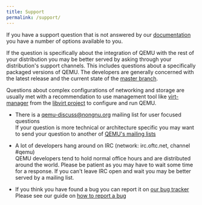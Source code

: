 ```yaml
---
title: Support
permalink: /support/
---
```


If you have a support question that is not answered by our
[documentation](/documentation) you have a number of options available
to you.

If the question is specifically about the integration of QEMU with the
rest of your distribution you may be better served by asking through
your distribution's support channels. This includes questions about a
specifically packaged versions of QEMU. The developers are generally
concerned with the latest release and the current state of the [master
branch](https://git.qemu.org/?p=qemu.git).

Questions about complex configurations of networking and storage are
usually met with a recommendation to use management tool like
[virt-manager](https://virt-manager.org/) from the [libvirt
project](https://libvirt.org/) to configure and run QEMU.

* There is a
[qemu-discuss@nongnu.org](https://lists.nongnu.org/mailman/listinfo/qemu-discuss)
mailing list for user focused questions<br>
If your question is more technical or architecture specific you may
want to send your question to another of [QEMU's mailing
lists](https://wiki.qemu.org/MailingLists)

* A lot of developers hang around on IRC (network: irc.oftc.net,
channel #qemu)<br> QEMU developers tend to hold normal office hours
and are distributed around the world. Please be patient as you may
have to wait some time for a response. If you can't leave IRC open and
wait you may be better served by a mailing list.

* If you think you have found a bug you can report it on [our bug
  tracker](https://bugs.launchpad.net/qemu/)<br>
Please see our guide on [how to report a bug](/contribute/report-a-bug/)

